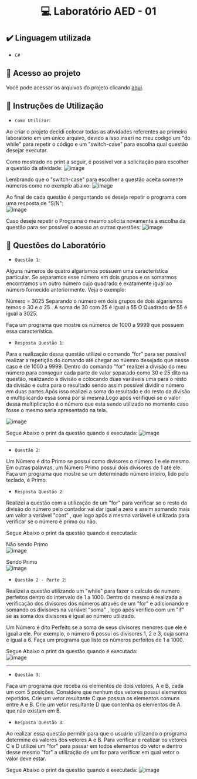 <h1 align="center"> 💻 Laboratório AED - 01 </h1>

## ✔️ Linguagem utilizada
- ``C#``

## 📁 Acesso ao projeto
Você pode acessar os arquivos do projeto clicando [aqui](https://github.com/AED-PCO/lab-aed-pco-2022-2-PedroHCunhaV).

## 📝 Instruções de Utilização

- `Como Utilizar`:

Ao criar o projeto decidi colocar todas as atividades referentes ao primeiro laboratório em um único arquivo, devido a isso inseri no meu codigo um "do while" para repetir o código e um "switch-case" para escolha qual questão desejar executar.

Como mostrado no print a seguir, é possível ver a solicitação para escolher a questão da atividade:
![image](https://user-images.githubusercontent.com/101759330/187083004-bf41c046-36ed-473d-bb6d-6e2e356e4622.png)

Lembrando que o "switch-case" para escolher a questão aceita somente números como no exemplo abaixo:
![image](https://user-images.githubusercontent.com/101759330/187083059-d9a55c13-6daf-4a39-92f9-ceefc195396e.png)

Ao final de cada questão é perguntando se deseja repetir o programa com uma resposta de "S/N":<br>
![image](https://user-images.githubusercontent.com/101759330/187083140-d5ada98b-869f-48fd-b3b2-87fa281aaa90.png)

Caso deseje repetir o Programa o mesmo solicita novamente a escolha da questão para ser possível o acesso as outras questões:
![image](https://user-images.githubusercontent.com/101759330/187083207-2a0fb47f-e993-48a8-8a3f-8588666f61f5.png)


## 🔨 Questões do Laboratório
- `Questão 1`:

Alguns números de quatro algarismos possuem uma característica particular. Se separamos 
esse número em dois grupos e os somarmos encontramos um outro número cujo quadrado 
é exatamente igual ao número fornecido anteriormente. Veja o exemplo:
 
Número = 3025 
Separando o número em dois grupos de dois algarismos temos o 30 e o 25 . 
A soma de 30 com 25 é igual a 55
O Quadrado de 55 é igual a 3025.
 
Faça um programa que mostre os números de 1000 a 9999 que possuem essa característica.

- `Resposta Questão 1`:

Para a realização dessa questão utilizei o comando "for" para ser possivel realizar a repetição do comando até chegar ao núemro desejado que nesse caso é de 1000 a 9999. Dentro do comando "for" realizei a divisão do meu número para conseguir cada parte do valor separado como 30 e 25 dito na questão, realizando a divisão e colocando duas variáveis uma para o resto da divisão e outra para o resultado sendo assim possível dividir o número em duas partes.Após isso realizei a soma do resultado e do resto da divisão e multiplicando essa soma por si mesma.Logo após verifiquei se o valor dessa multiplicação é o número que esta sendo utilizado no momento caso fosse o mesmo seria apresentado na tela.

![image](https://user-images.githubusercontent.com/101759330/187083394-0f09c95c-373a-4288-8648-fddbbb226abd.png)

Segue Abaixo o print da questão quando é executada:
![image](https://user-images.githubusercontent.com/101759330/187083344-2e8bcb54-5229-4f81-b333-cbbeb44fb3aa.png)

-----------------------------------------------------------------------------------------------------------------------------------------------------------------------

- `Questão 2`:

Um Número é dito Primo se possui como divisores o número 1 e ele mesmo. Em outras 
palavras, um Número Primo possui dois divisores de 1 até ele.
Faça um programa que mostre se um determinado número inteiro, lido pelo teclado, é 
Primo.

- `Resposta Questão 2`:

Realizei a questão com a utilização de um "for" para verificar se o resto da divisão do número pelo contador vai dar igual a zero e assim somando mais um valor a variável "cont" , que logo após a mesma variável é utilizada para verificar se o número é primo ou não.

Segue Abaixo o print da questão quando é executada:

Não sendo Primo<br>
![image](https://user-images.githubusercontent.com/101759330/187112837-6dd2435a-d943-4405-afec-a4d0f7fec906.png)

Sendo Primo<br>
![image](https://user-images.githubusercontent.com/101759330/187112946-e2dd88ba-a24d-4ccc-a870-723e17cd1899.png)

- `Questão 2 - Parte 2`:

Realizei a questão utilizando um "while" para fazer o calculo de numero perfeitos dentro do intervalo de 1 a 1000. Dentro do mesmo é realizada a verificação dos divisores dos números através de um "for" e adicionando e somando os divisores na variável "soma" , logo após verifico com um "if" se as soma dos divisores é igual ao número utilizado.

Um Número é dito Perfeito se a soma de seus divisores menores que ele é igual a ele. Por 
exemplo, o número 6 possui os  divisores 1, 2 e 3, cuja soma é igual a 6.
Faça um programa que liste os números perfeitos de 1 a 1000.


Segue Abaixo o print da questão quando é executada:<br>
![image](https://user-images.githubusercontent.com/101759330/187113021-16938082-1110-4ad4-8f66-4cd81aaef1a5.png)

----------------------------------------------------------------------------------------------------------------------------------------------------------------------

- `Questão 3`:

Faça um programa que receba os elementos de dois vetores, A e B, cada um com 5 posições. 
Considere que nenhum dos vetores possui elementos repetidos.
Crie um vetor resultante C que possua os elementos comuns entre A e B.
Crie um vetor resultante D que contenha os elementos de A que não existam em B.

- `Resposta Questão 3`:

Ao realizar essa questão permitir para que o usuário utilizando o programa determine os valores dos vetores A e B. Para verificar e realizar os vetores C e D utilizei um "for" para passar em todos elementos do vetor e dentro desse mesmo "for" a utilização de um for para verificar em qual vetor o valor deve estar.

Segue Abaixo o print da questão quando é executada:
![image](https://user-images.githubusercontent.com/101759330/187114138-b756337f-dc10-4f43-af17-2c3e9ba61b1d.png)

